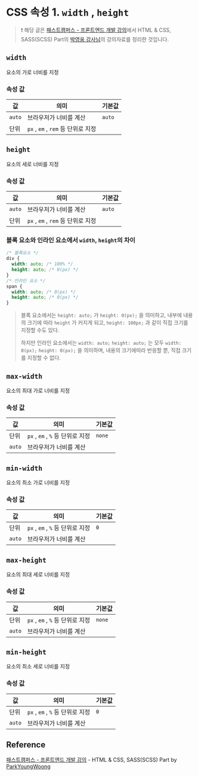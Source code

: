 # CSS 속성 1. `width` , `height`

> ❗️ 해당 글은 [패스트캠퍼스 - 프론트엔드 개발 강의](https://www.fastcampus.co.kr/dev_online_react/)에서 HTML & CSS, SASS(SCSS) Part의 [박영웅 강사님](https://github.com/ParkYoungWoong)의 강의자료를 정리한 것입니다.

## `width`

요소의 가로 너비를 지정

### 속성 값

| 값     | 의미                               | 기본값 |
| ------ | ---------------------------------- | ------ |
| `auto` | 브라우저가 너비를 계산             | `auto` |
| 단위   | `px` , `em` , `rem` 등 단위로 지정 |        |

## `height`

요소의 세로 너비를 지정

### 속성 값

| 값     | 의미                               | 기본값 |
| ------ | ---------------------------------- | ------ |
| `auto` | 브라우저가 너비를 계산             | `auto` |
| 단위   | `px` , `em` , `rem` 등 단위로 지정 |        |

### 블록 요소와 인라인 요소에서 `width`, `height`의 차이

```css
/* 블록요소 */
div {
  width: auto; /* 100% */
  height: auto; /* 0(px) */
}
/* 인라인 요소 */
span {
  width: auto; /* 0(px) */
  height: auto; /* 0(px) */
}
```

> 블록 요소에서는 `height: auto;` 가 `height: 0(px);` 을 의미하고, 내부에 내용의 크기에 따라 `height` 가 커지게 되고, `height: 100px;` 과 같이 직접 크기를 지정할 수도 있다.
>
> 하지만 인라인 요소에서는 `width: auto;` `height: auto;` 는 모두 `width: 0(px);` `height: 0(px);` 을 의미하며, 내용의 크기에따라 반응할 뿐, 직접 크기를 지정할 수 없다.

## `max-width`

요소의 최대 가로 너비를 지정

### 속성 값

| 값     | 의미                             | 기본값 |
| ------ | -------------------------------- | ------ |
| 단위   | `px` , `em` , `%` 등 단위로 지정 | `none` |
| `auto` | 브라우저가 너비를 계산           |        |

## `min-width`

요소의 최소 가로 너비를 지정

### 속성 값

| 값     | 의미                             | 기본값 |
| ------ | -------------------------------- | ------ |
| 단위   | `px` , `em` , `%` 등 단위로 지정 | `0`    |
| `auto` | 브라우저가 너비를 계산           |        |

## `max-height`

요소의 최대 세로 너비를 지정

### 속성 값

| 값     | 의미                             | 기본값 |
| ------ | -------------------------------- | ------ |
| 단위   | `px` , `em` , `%` 등 단위로 지정 | `none` |
| `auto` | 브라우저가 너비를 계산           |        |

## `min-height`

요소의 최소 세로 너비를 지정

### 속성 값

| 값     | 의미                             | 기본값 |
| ------ | -------------------------------- | ------ |
| 단위   | `px` , `em` , `%` 등 단위로 지정 | `0`    |
| `auto` | 브라우저가 너비를 계산           |        |

## Reference

[패스트캠퍼스 - 프론트엔드 개발 강의](https://www.fastcampus.co.kr/dev_online_react/) - HTML & CSS, SASS(SCSS) Part by [ParkYoungWoong](https://github.com/ParkYoungWoong)

